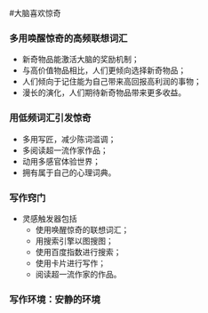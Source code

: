 #大脑喜欢惊奇
### 多用唤醒惊奇的高频联想词汇
- 新奇物品能激活大脑的奖励机制；
- 与高价值物品相比，人们更倾向选择新奇物品；
- 人们倾向于记住能为自己带来高回报高利润的事物；
- 漫长的演化，人们期待新奇物品带来更多收益。
### 用低频词汇引发惊奇
- 多用写匠，减少陈词滥调；
- 多阅读超一流作家作品；
- 动用多感官体验世界；
- 拥有属于自己的心理词典。
### 写作窍门
- 灵感触发器包括
  - 使用唤醒惊奇的联想词汇；
  - 用搜索引擎以图搜图；
  - 使用百度指数进行搜索；
  - 使用卡片进行写作；
  - 阅读超一流作家的作品。
### 写作环境：安静的环境
